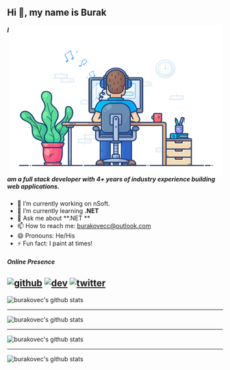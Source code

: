 ## Hi 👋, my name is Burak

<img align="right" src="https://raw.githubusercontent.com/burakovec/burakovec/main/developer.gif" alt="Hola Coders" width="500" height="350"/> 

##### I am a full stack developer with 4+ years of industry experience building web applications.

- 🔭 I’m currently working on nSoft.
- 🌱 I’m currently learning **.NET** 
- 💬 Ask me about **.NET **
- 📫 How to reach me: burakovecc@outlook.com
- 😄 Pronouns: He/His
- ⚡ Fun fact: I paint at times!

##### Online Presence
[<img src='https://cdn.jsdelivr.net/npm/simple-icons@3.0.1/icons/github.svg' alt='github' height='40'>](https://github.com/burakovec)  [<img src='https://cdn.jsdelivr.net/npm/simple-icons@3.0.1/icons/dev-dot-to.svg' alt='dev' height='40'>](https://dev.to/burakovec)  [<img src='https://cdn.jsdelivr.net/npm/simple-icons@3.0.1/icons/twitter.svg' alt='twitter' height='40'>](https://twitter.com/burakovec)  
---
![burakovec's github stats](https://github-readme-stats.vercel.app/api?username=burakovec&show_icons=true&theme=radical)

---
![burakovec's github stats](https://github-readme-stats.vercel.app/api?username=burakovec&show_icons=true&include_all_commits=true&count_private=true)

---
![burakovec's github stats](https://github-readme-stats.vercel.app/api?username=burakovec&show_icons=true&include_all_commits=true)

---
![burakovec's github stats](https://github-readme-stats.vercel.app/api?username=burakovec&show_icons=true)
